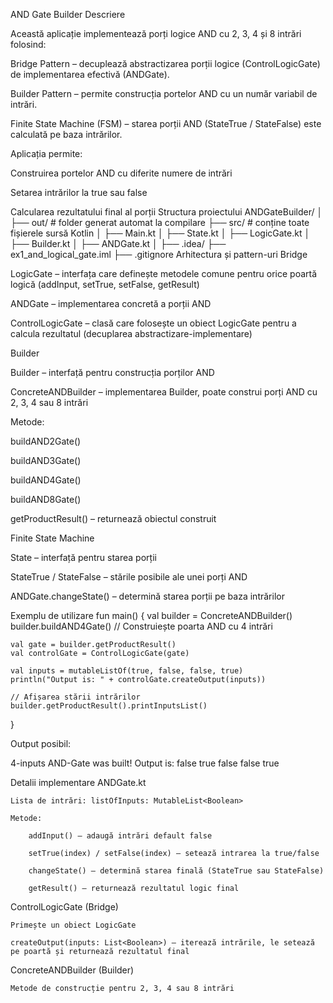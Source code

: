 AND Gate Builder
Descriere

Această aplicație implementează porți logice AND cu 2, 3, 4 și 8 intrări folosind:

Bridge Pattern – decuplează abstractizarea porții logice (ControlLogicGate) de implementarea efectivă (ANDGate).

Builder Pattern – permite construcția portelor AND cu un număr variabil de intrări.

Finite State Machine (FSM) – starea porții AND (StateTrue / StateFalse) este calculată pe baza intrărilor.

Aplicația permite:

Construirea portelor AND cu diferite numere de intrări

Setarea intrărilor la true sau false

Calcularea rezultatului final al porții
Structura proiectului
ANDGateBuilder/
│
├── out/                     # folder generat automat la compilare
├── src/                     # conține toate fișierele sursă Kotlin
│   ├── Main.kt
│   ├── State.kt
│   ├── LogicGate.kt
│   ├── Builder.kt
│   ├── ANDGate.kt
│
├── .idea/
├── ex1_and_logical_gate.iml
├── .gitignore
Arhitectura și pattern-uri
Bridge

LogicGate – interfața care definește metodele comune pentru orice poartă logică (addInput, setTrue, setFalse, getResult)

ANDGate – implementarea concretă a porții AND

ControlLogicGate – clasă care folosește un obiect LogicGate pentru a calcula rezultatul (decuplarea abstractizare-implementare)

Builder

Builder – interfață pentru construcția porților AND

ConcreteANDBuilder – implementarea Builder, poate construi porți AND cu 2, 3, 4 sau 8 intrări

Metode:

buildAND2Gate()

buildAND3Gate()

buildAND4Gate()

buildAND8Gate()

getProductResult() – returnează obiectul construit

Finite State Machine

State – interfață pentru starea porții

StateTrue / StateFalse – stările posibile ale unei porți AND

ANDGate.changeState() – determină starea porții pe baza intrărilor

Exemplu de utilizare
fun main() {
    val builder = ConcreteANDBuilder()
    builder.buildAND4Gate() // Construiește poarta AND cu 4 intrări

    val gate = builder.getProductResult()
    val controlGate = ControlLogicGate(gate)

    val inputs = mutableListOf(true, false, false, true)
    println("Output is: " + controlGate.createOutput(inputs))

    // Afișarea stării intrărilor
    builder.getProductResult().printInputsList()
}

Output posibil:

4-inputs AND-Gate was built!
Output is: false
true false false true 

Detalii implementare
ANDGate.kt

    Lista de intrări: listOfInputs: MutableList<Boolean>

    Metode:

        addInput() – adaugă intrări default false

        setTrue(index) / setFalse(index) – setează intrarea la true/false

        changeState() – determină starea finală (StateTrue sau StateFalse)

        getResult() – returnează rezultatul logic final

ControlLogicGate (Bridge)

    Primește un obiect LogicGate

    createOutput(inputs: List<Boolean>) – iterează intrările, le setează pe poartă și returnează rezultatul final

ConcreteANDBuilder (Builder)

    Metode de construcție pentru 2, 3, 4 sau 8 intrări

